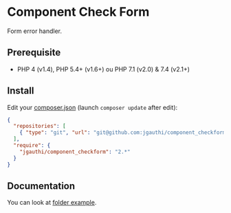 # Component Check Form
Form error handler.

## Prerequisite

* PHP 4 (v1.4), PHP 5.4+ (v1.6+) ou PHP 7.1 (v2.0) & 7.4 (v2.1+)

## Install
Edit your [composer.json](https://getcomposer.org) (launch `composer update` after edit):
```json
{
  "repositories": [
    { "type": "git", "url": "git@github.com:jgauthi/component_checkform.git" }
  ],
  "require": {
    "jgauthi/component_checkform": "2.*"
  }
}
```


## Documentation
You can look at [folder example](https://github.com/jgauthi/component_checkform/tree/master/example).